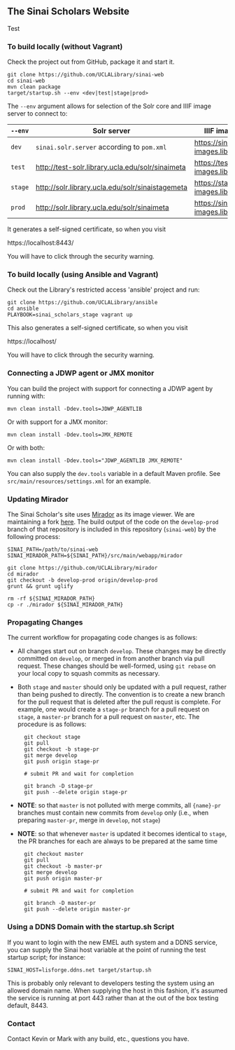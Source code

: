 ## The Sinai Scholars Website

Test
### To build locally (without Vagrant)

Check the project out from GitHub, package it and start it.

    git clone https://github.com/UCLALibrary/sinai-web
    cd sinai-web
    mvn clean package
    target/startup.sh --env <dev|test|stage|prod>

The `--env` argument allows for selection of the Solr core and IIIF image server to connect to:

|`--env`|Solr server|IIIF image server|
|---|---|---|
|`dev`|`sinai.solr.server` according to `pom.xml`|https://sinai-images.library.ucla.edu|
|`test`|http://test-solr.library.ucla.edu/solr/sinaimeta|https://test-sinai-images.library.ucla.edu|
|`stage`|http://solr.library.ucla.edu/solr/sinaistagemeta|https://stage-sinai-images.library.ucla.edu|
|`prod`|http://solr.library.ucla.edu/solr/sinaimeta|https://sinai-images.library.ucla.edu|

It generates a self-signed certificate, so when you visit

https://localhost:8443/

You will have to click through the security warning.

### To build locally (using Ansible and Vagrant)

Check out the Library's restricted access 'ansible' project and run:

    git clone https://github.com/UCLALibrary/ansible
    cd ansible
    PLAYBOOK=sinai_scholars_stage vagrant up

This also generates a self-signed certificate, so when you visit

https://localhost/

You will have to click through the security warning.

### Connecting a JDWP agent or JMX monitor

You can build the project with support for connecting a JDWP agent by running with:

    mvn clean install -Ddev.tools=JDWP_AGENTLIB

Or with support for a JMX monitor:

    mvn clean install -Ddev.tools=JMX_REMOTE

Or with both:

    mvn clean install -Ddev.tools="JDWP_AGENTLIB JMX_REMOTE"

You can also supply the `dev.tools` variable in a default Maven profile. See `src/main/resources/settings.xml` for an example.

### Updating Mirador

The Sinai Scholar's site uses [Mirador](http://projectmirador.org/) as its image viewer. We are maintaining a fork [here](https://github.com/UCLALibrary/mirador). The build output of the code on the `develop-prod` branch of that repository is included in this repository (`sinai-web`) by the following process:

    SINAI_PATH=/path/to/sinai-web
    SINAI_MIRADOR_PATH=${SINAI_PATH}/src/main/webapp/mirador
    
    git clone https://github.com/UCLALibrary/mirador
    cd mirador
    git checkout -b develop-prod origin/develop-prod
    grunt && grunt uglify
    
    rm -rf ${SINAI_MIRADOR_PATH}
    cp -r ./mirador ${SINAI_MIRADOR_PATH}
    
### Propagating Changes

The current workflow for propagating code changes is as follows:
* All changes start out on branch `develop`. These changes may be directly committed on `develop`, or merged in from another branch via pull request. These changes should be well-formed, using `git rebase` on your local copy to squash commits as necessary.
* Both `stage` and `master` should only be updated with a pull request, rather than being pushed to directly. The convention is to create a new branch for the pull request that is deleted after the pull requst is complete. For example, one would create a `stage-pr` branch for a pull request on `stage`, a `master-pr` branch for a pull request on `master`, etc. The procedure is as follows:

        git checkout stage
        git pull
        git checkout -b stage-pr
        git merge develop
        git push origin stage-pr
        
        # submit PR and wait for completion
        
        git branch -D stage-pr
        git push --delete origin stage-pr
        
* **NOTE**: so that `master` is not polluted with merge commits, all `{name}-pr` branches must contain new commits from `develop` only (i.e., when preparing `master-pr`, merge in `develop`, not `stage`)
* **NOTE**: so that whenever `master` is updated it becomes identical to `stage`, the PR branches for each are always to be prepared at the same time

        git checkout master
        git pull
        git checkout -b master-pr
        git merge develop
        git push origin master-pr

        # submit PR and wait for completion

        git branch -D master-pr
        git push --delete origin master-pr

### Using a DDNS Domain with the startup.sh Script

If you want to login with the new EMEL auth system and a DDNS service, you can supply the Sinai host variable at the point of running the test startup script; for instance:

    SINAI_HOST=lisforge.ddns.net target/startup.sh

This is probably only relevant to developers testing the system using an allowed domain name. When supplying the host in this fashion, it's assumed the service is running at port 443 rather than at the out of the box testing default, 8443.

### Contact

Contact Kevin or Mark with any build, etc., questions you have.
